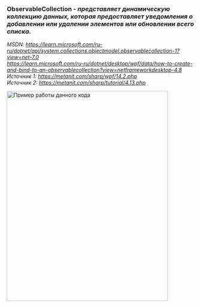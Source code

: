 ### ObservableCollection - *представляет динамическую коллекцию данных, которая предоставляет уведомления о добавлении или удалении элементов или обновлении всего списка.* 

*MSDN: https://learn.microsoft.com/ru-ru/dotnet/api/system.collections.objectmodel.observablecollection-1?view=net-7.0* <br>
*https://learn.microsoft.com/ru-ru/dotnet/desktop/wpf/data/how-to-create-and-bind-to-an-observablecollection?view=netframeworkdesktop-4.8* <br>
*Источник 1: https://metanit.com/sharp/wpf/14.2.php* <br>
*Источник 2: https://metanit.com/sharp/tutorial/4.13.php* <br>



<img src="img/Obser.png" align="left" alt="Пример работы данного кода" width="430" height="560">

